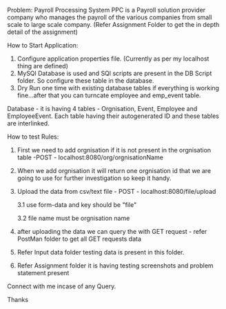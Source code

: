 Problem: Payroll Processing System PPC is a Payroll solution provider company who manages the payroll of the various companies from small scale to large scale company. (Refer Assignment Folder to get the in depth detail of the assignment)

How to Start Application:
  1. Configure application properties file. (Currently as per my localhost thing are defined)
  2. MySQl Database is used and SQl scripts are present in the DB Script folder. So configure these table in the database.
  3. Dry Run one time with existing database tables if everything is working fine...after that you can turncate employee and emp_event table.

Database - it is having 4 tables - Orgnisation, Event, Employee and EmployeeEvent. Each table having their autogenerated ID and these tables are interlinked.

How to test Rules: 

1. First we need to add orgnisation if it is not present in the orgnisation table -POST - localhost:8080/org/orgnisationName
2. When we add orgnisation it will return one orgnisation id that we are going to use for further investigation so keep it handy.
3. Upload the data from csv/text file - POST - localhost:8080/file/upload

   3.1 use form-data and key should be "file"

   3.2 file name must be orgnisation name
   
5. after uploading the data we can query the with GET request - refer PostMan folder to get all GET requests data
6. Refer Input data folder testing data is present in this folder.
7. Refer Assignment folder it is having testing screenshots and problem statement present


Connect with me incase of any Query.

Thanks
